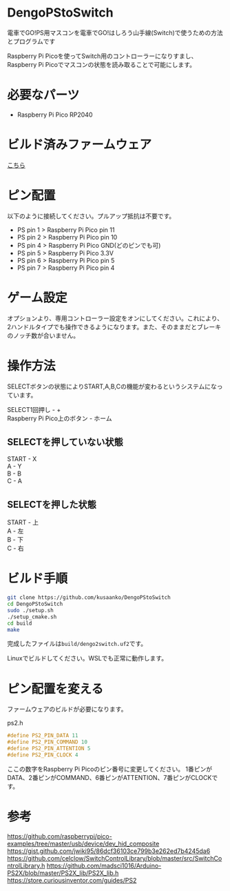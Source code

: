 # DengoPStoSwitch
 電車でGO!PS用マスコンを電車でGO!はしろう山手線(Switch)で使うための方法とプログラムです

 Raspberry Pi Picoを使ってSwitch用のコントローラーになりすまし、Raspberry Pi Picoでマスコンの状態を読み取ることで可能にします。

# 必要なパーツ

- Raspberry Pi Pico RP2040

# ビルド済みファームウェア
[こちら](https://github.com/kusaanko/DengoPStoSwitch/releases/latest)

# ピン配置
以下のように接続してください。プルアップ抵抗は不要です。

- PS pin 1 > Raspberry Pi Pico pin 11
- PS pin 2 > Raspberry Pi Pico pin 10
- PS pin 4 > Raspberry Pi Pico GND(どのピンでも可)
- PS pin 5 > Raspberry Pi Pico 3.3V
- PS pin 6 > Raspberry Pi Pico pin 5
- PS pin 7 > Raspberry Pi Pico pin 4

# ゲーム設定
オプションより、専用コントローラー設定をオンにしてください。これにより、2ハンドルタイプでも操作できるようになります。また、そのままだとブレーキのノッチ数が合いません。

# 操作方法
SELECTボタンの状態によりSTART,A,B,Cの機能が変わるというシステムになっています。

SELECT1回押し - +  
Raspberry Pi Pico上のボタン - ホーム

## SELECTを押していない状態
START - X  
A - Y  
B - B  
C - A  

## SELECTを押した状態
START - 上  
A - 左  
B - 下  
C - 右  

# ビルド手順

```bash
git clone https://github.com/kusaanko/DengoPStoSwitch
cd DengoPStoSwitch
sudo ./setup.sh
./setup_cmake.sh
cd build
make
```
完成したファイルは`build/dengo2switch.uf2`です。

Linuxでビルドしてください。WSLでも正常に動作します。

# ピン配置を変える
ファームウェアのビルドが必要になります。

ps2.h
```c
#define PS2_PIN_DATA 11
#define PS2_PIN_COMMAND 10
#define PS2_PIN_ATTENTION 5
#define PS2_PIN_CLOCK 4
```
ここの数字をRaspberry Pi Picoのピン番号に変更してください。
1番ピンがDATA、2番ピンがCOMMAND、6番ピンがATTENTION、7番ピンがCLOCKです。

# 参考
https://github.com/raspberrypi/pico-examples/tree/master/usb/device/dev_hid_composite
https://gist.github.com/jwiki95/86dcf36103ce799b3e262ed7b4245da6
https://github.com/celclow/SwitchControlLibrary/blob/master/src/SwitchControlLibrary.h
https://github.com/madsci1016/Arduino-PS2X/blob/master/PS2X_lib/PS2X_lib.h
https://store.curiousinventor.com/guides/PS2